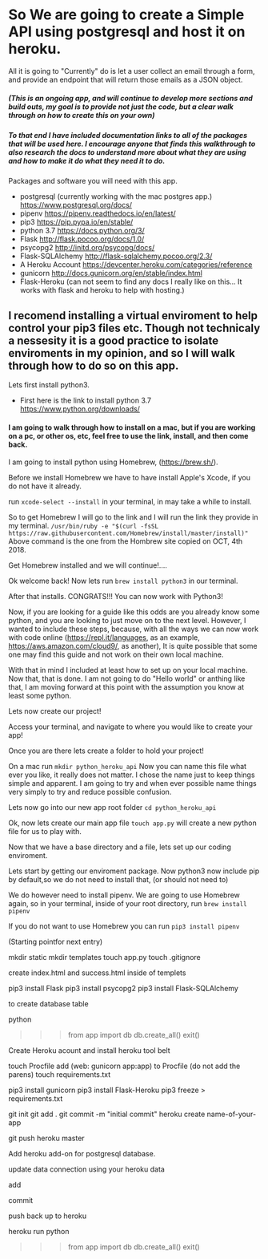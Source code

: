 # So We are going to create a Simple API using postgresql and host it on heroku.
All it is going to "Currently" do is let a user collect an email through a form, and provide an endpoint that will return those emails as a JSON object.

##### (This is an ongoing app, and will continue to develop more sections and build outs, my goal is to provide not just the code, but a clear walk through on how to create this on your own)

##### To that end I have included documentation links to all of the packages that will be used here. I encourage anyone that finds this walkthrough to also research the docs to understand more about what they are using and how to make it do what they need it to do.

Packages and software you will need with this app.

* postgresql (currently working with the mac postgres app.)
	https://www.postgresql.org/docs/
* pipenv
	https://pipenv.readthedocs.io/en/latest/
* pip3
	https://pip.pypa.io/en/stable/
* python 3.7
	https://docs.python.org/3/
* Flask
	http://flask.pocoo.org/docs/1.0/
* psycopg2
	http://initd.org/psycopg/docs/
* Flask-SQLAlchemy
	http://flask-sqlalchemy.pocoo.org/2.3/
* A Heroku Account
	https://devcenter.heroku.com/categories/reference
* gunicorn
	http://docs.gunicorn.org/en/stable/index.html
* Flask-Heroku
	(can not seem to find any docs I really like on this... It works with flask and heroku to help with hosting.)

## I recomend installing a virtual enviroment to help control your pip3 files etc. Though not technicaly a nessesity it is a good practice to isolate enviroments in my opinion, and so I will walk through how to do so on this app.

Lets first install python3.

* First here is the link to install python 3.7 https://www.python.org/downloads/

#### I am going to walk through how to install on a mac, but if you are working on a pc, or other os, etc, feel free to use the link, install, and then come back.

I am going to install python using Homebrew, (https://brew.sh/).

Before we install Homebrew we have to have install Apple's Xcode, if you do not have it already.

run `xcode-select --install` in your terminal, in may take a while to install.

So to get Homebrew I will go to the link and I will run the link they provide in my terminal.
 `/usr/bin/ruby -e "$(curl -fsSL https://raw.githubusercontent.com/Homebrew/install/master/install)"`
 Above command is the one from the Hombrew site copied on OCT, 4th 2018.

Get Homebrew installed and we will continue!....

Ok welcome back! Now lets run `brew install python3` in our terminal.

After that installs. CONGRATS!!! You can now work with Python3!

Now, if you are looking for a guide like this odds are you already know some python, and you are looking to just move on to the next level. However, I wanted to include these steps, because, with all the ways we can now work with code online (https://repl.it/languages, as an example, https://aws.amazon.com/cloud9/, as another), It is quite possible that some one may find this guide and not work on their own local machine.

With that in mind I included at least how to set up on your local machine. Now that, that is done. I am not going to do "Hello world" or anthing like that, I am moving forward at this point with the assumption you know at least some python.

Lets now create our project!

Access your terminal, and navigate to where you would like to create your app!

Once you are there lets create a folder to hold your project!

On a mac run `mkdir python_heroku_api` Now you can name this file what ever you like, it really does not matter. I chose the name just to keep things simple and apparent. I am going to try and when ever possible name things very simply to try and reduce possible confusion.

Lets now go into our new app root folder `cd python_heroku_api`

Ok, now lets create our main app file `touch app.py` will create a new python file for us to play with.

Now that we have a base directory and a file, lets set up our coding enviroment.

Lets start by getting our enviroment package.
Now python3 now include pip by default,so we do not need to install that, (or should not need to)

We do however need to install pipenv. We are going to use Homebrew again, so in your terminal, inside of your root directory, run `brew install pipenv` 

If you do not want to use Homebrew you can run `pip3 install pipenv`


(Starting pointfor next entry)







mkdir static
mkdir templates
touch app.py
touch .gitignore

create index.html and success.html inside of templets


pip3 install Flask
pip3 install psycopg2
pip3 install Flask-SQLAlchemy



to create database table

python
>>> from app import db
>>> db.create_all()
>>> exit()


Create Heroku acount and install heroku tool belt


touch Procfile
add (web: gunicorn app:app) to Procfile (do not add the parens)
touch requirements.txt



pip3 install gunicorn
pip3 install Flask-Heroku
pip3 freeze > requirements.txt


git init
git add .
git commit -m "initial commit"
heroku create name-of-your-app

git push heroku master

Add heroku add-on for postgresql database.

update data connection using your heroku data

add

commit

push back up to heroku

heroku run python
>>> from app import db
>>> db.create_all()
>>> exit()



